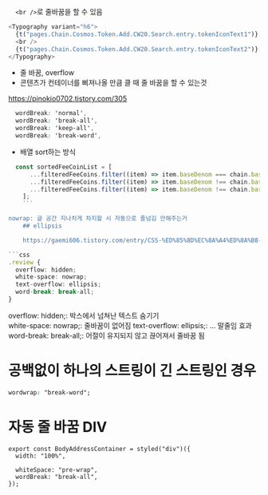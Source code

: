 `  <br />`로 줄바꿈을 할 수 있음

```typescript
<Typography variant="h6">
  {t("pages.Chain.Cosmos.Token.Add.CW20.Search.entry.tokenIconText1")}
  <br />
  {t("pages.Chain.Cosmos.Token.Add.CW20.Search.entry.tokenIconText2")}
</Typography>
```

- 줄 바꿈, overflow
- 콘텐츠가 컨테이너를 삐져나올 만큼 클 때 줄 바꿈을 할 수 있는것

https://pinokio0702.tistory.com/305

```css
  wordBreak: 'normal',
  wordBreak: 'break-all',
  wordBreak: 'keep-all',
  wordBreak: 'break-word',


```

- 배열 sort하는 방식

````ts
  const sortedFeeCoinList = [
      ...filteredFeeCoins.filter((item) => item.baseDenom === chain.baseDenom),
      ...filteredFeeCoins.filter((item) => item.baseDenom !== chain.baseDenom && gt(item.availableAmount, '0')),
      ...filteredFeeCoins.filter((item) => item.baseDenom !== chain.baseDenom && !gt(item.availableAmount, '0')),
    ];
    ```

nowrap: 글 공간 지나치게 차지할 시 자동으로 줄넘김 안해주는거
    ## ellipsis

    https://gaemi606.tistory.com/entry/CSS-%ED%85%8D%EC%8A%A4%ED%8A%B8-%EB%A7%90%EC%A4%84%EC%9E%84-%EC%B2%98%EB%A6%AC

```css
.review {
  overflow: hidden;
  white-space: nowrap;
  text-overflow: ellipsis;
  word-break: break-all;
}
````

overflow: hidden;: 박스에서 넘쳐난 텍스트 숨기기  
white-space: nowrap;: 줄바꿈이 없어짐
text-overflow: ellipsis;: ... 말줄임 효과
word-break: break-all;: 어절이 유지되지 않고 끊어져서 줄바꿈 됨

# 공백없이 하나의 스트링이 긴 스트링인 경우

```css
wordwrap: "break-word";
```

# 자동 줄 바꿈 DIV

```tsx
export const BodyAddressContainer = styled("div")({
  width: "100%",

  whiteSpace: "pre-wrap",
  wordBreak: "break-all",
});
```
